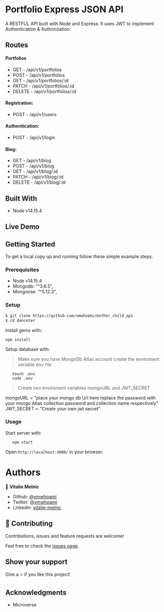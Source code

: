 # Portfolio Express JSON API

A RESTFUL API built with Node and Express. It uses JWT to implement Authentication & Authorization.

## Routes

#### Portfolios

- GET - /api/v1/portfolios
- POST - /api/v1/portfolios
- GET - /api/v1/portfolios/:id
- PATCH - /api/v1/portfolios/:id
- DELETE - /api/v1/portfolios/:id

#### Registration:

- POST - /api/v1/users

#### Authentication:

- POST - /api/v1/login

#### Blog:

- GET - /api/v1/blog
- POST - /api/v1/blog
- GET - /api/v1/blog/:id
- PATCH - /api/v1/blog/:id
- DELETE - /api/v1/blog/:id

## Built With

- Node v14.15.4

## Live Demo

<!-- [Live Demo](https://mother-child.netlify.app) -->

## Getting Started

To get a local copy up and running follow these simple example steps.

### Prerequisites

- Node v14.15.4
- Mongodb: "^3.6.5",
- Mongoose: "^5.12.3",

### Setup

```bash
$ git clone https://github.com/vmwhoami/mother_child_api
$ cd danceter
```

Install gems with:

```
npm install
```

Setup database with:

> Make sure you have MongoDb Atlas account create the enviroment veriable env file

```
   touch .env
   code .env
```

> Create two enviroment variables mongoURL and JWT_SECRET

mongoURL = "place your mongo db Url here replace the password with your mongo Atlas collection password and collection name respectively"
JWT_SECRET = "Create your own jwt secret"

### Usage

Start server with:

```
   npm start
```

Open `http://localhost:3000/` in your browser.

# Authors

👤 **Vitalie Melnic**

- Github: [@vmwhoami](https://github.com/vmwhoami)
- Twitter: [@vmwhoami](https://twitter.com/vmwhoami)
- Linkedin: [vitalie-melnic](https://www.linkedin.com/in/vitalie-melnic/)

## 🤝 Contributing

Contributions, issues and feature requests are welcome!

Feel free to check the [issues page](issues/).

## Show your support

Give a ⭐️ if you like this project!

## Acknowledgments

- Microverse

